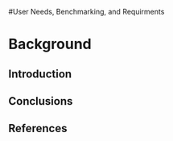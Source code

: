 #User Needs, Benchmarking, and Requirments

# Background

## Introduction

## Conclusions

## References
